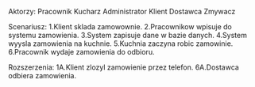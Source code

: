 Aktorzy:
Pracownik
Kucharz
Administrator
Klient
Dostawca
Zmywacz

Scenariusz:
1.Klient sklada zamowownie.
2.Pracownikow wpisuje do systemu zamowienia.
3.System zapisuje dane w bazie danych.
4.System wyysla zamowienia na kuchnie.
5.Kuchnia zaczyna robic zamowinie.
6.Pracownik wydaje zamowienia do odbioru.

Rozszerzenia:
1A.Klient zlozyl zamowienie przez telefon.
6A.Dostawca odbiera zamowienia.

